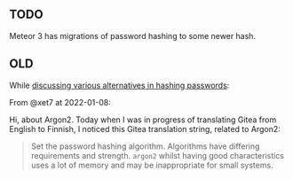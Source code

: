 ## TODO

Meteor 3 has migrations of password hashing to some newer hash.

## OLD

While [discussing various alternatives in hashing passwords](https://github.com/meteor/meteor/discussions/11812#discussioncomment-1930533):

From @xet7 at 2022-01-08:

Hi,
about Argon2. Today when I was in progress of translating Gitea from English to Finnish, I noticed this Gitea translation string, related to Argon2:

> Set the password hashing algorithm. Algorithms have differing requirements and strength. `argon2` whilst having good characteristics uses a lot of memory and may be inappropriate for small systems.
